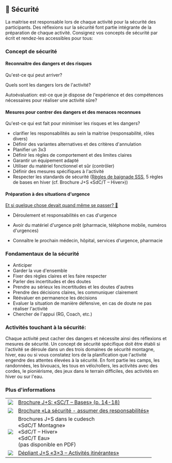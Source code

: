 🦺 Sécurité
-----------

La maitrise est responsable lors de chaque activité pour la sécurité des participants. Des réflexions sur la sécurité font partie intégrante de la préparation de chaque activité. Consignez vos concepts de sécurité par écrit et rendez-les accessibles pour tous: 

### Concept de sécurité

#### Reconnaitre des dangers et des risques

Qu'est-ce qui peut arriver?

Quels sont les dangers lors de l'activité?

Autoévaluation: est-ce que je dispose de l'expérience et des compétences nécessaires pour réaliser une activité sûre?

#### Mesures pour contrer des dangers et des menaces reconnues

Qu'est-ce qui est fait pour minimiser les risques et les dangers?

*   clarifier les responsabilités au sein la maitrise (responsabilité, rôles divers)
*   Définir des variantes alternatives et des critères d'annulation
*   Planifier un 3x3
*   Définir les règles de comportement et des limites claires
*   Garantir un équipement adapté
*   Utiliser du matériel fonctionnel et sûr (contrôler)
*   Définir des mesures spécifiques à l'activité
*   Respecter les standards de sécurité ([Règles de baignade SSS](https://www.slrg.ch/fr/prevention/3x6-maximes/maximes-de-la-baignade.html), 5 règles de bases en hiver (cf. Brochure J+S «SdC/T – Hiver»))

#### Préparation à des situations d'urgence

[Et si quelque chose devait quand même se passer? 🤔](/fr/article/10)

*   Déroulement et responsabilités en cas d'urgence

*   Avoir du matériel d'urgence prêt (pharmacie, téléphone mobile, numéros d'urgences)
*   Connaître le prochain médecin, hôpital, services d'urgence, pharmacie

### Fondamentaux de la sécurité

*   Anticiper
*   Garder la vue d'ensemble
*   Fixer des règles claires et les faire respecter
*   Parler des incertitudes et des doutes
*   Prendre au sérieux les incertitudes et les doutes d'autres
*   Prendre des décisions claires, les communiquer clairement
*   Réévaluer en permanence les décisions
*   Evaluer la situation de manière défensive, en cas de doute ne pas réaliser l'activité
*   Chercher de l'appui (RG, Coach, etc.)

### Activités touchant à la sécurité:

Chaque activité peut cacher des dangers et nécessite ainsi des réflexions et mesures de sécurité. Un concept de sécurité spécifique doit être établi si l'activité se déroule dans un des trois domaines de sécurité montagne, hiver, eau ou si vous constatez lors de la planification que l'activité engendre des attentes élevées à la sécurité. En font partie les camps, les randonnées, les bivouacs, les tous en vélo/rollers, les activités avec des cordes, le pioniérisme, des jeux dans le terrain difficiles, des activités en hiver ou sur l'eau.

### Plus d'informations
| | |
|---|---|
| [![](images/piktos/2_JundS.png)][1] | [Brochure J+S: «SC/T – Bases» (p. 14-18)][1] |
| [![](images/piktos/8_Sicherheit.png)][2] | [Brochure «La sécurité - assumer des responsabilités»][2] |
| ![](images/piktos/10_Trekking.png) | Brochures J+S dans le cudesch <br/>«SdC/T Montagne»<br/>«SdC/T – Hiver»<br/>«SdC/T Eau»<br/>(pas disponible en PDF) |
| [![](images/piktos/Literaturhinweis.png)][4] | [Dépliant J+S «3×3 – Activités itinérantes»][4] |

[1]: https://pfadi.swiss/media/files/0c/2014brolstgrundlagenf2.pdf
[2]: https://issuu.com/pbs-msds-mss/docs/rz_07_sicherheit_fr_201607_issuu
[4]: https://www.jugendundsport.ch/content/jus-internet/fr/sportarten/lagersport-trekking-uebersicht/_jcr_content/contentPar/tabs_copy_copy/items/manuel_j_s_sc_t_/tabPar/downloadlist_copy_co/downloadItems/117_1494509566314.download/merkblatt_ls_t_3x3_unterwegs_sein_f.pdf
